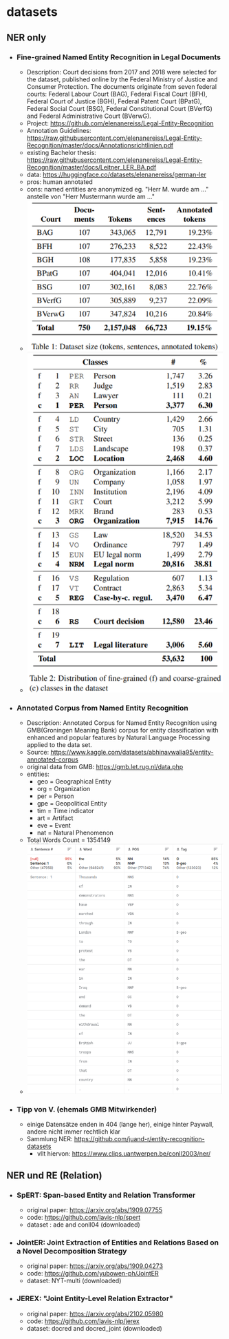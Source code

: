 # datasets

## NER only
* ### Fine-grained Named Entity Recognition in Legal Documents
    * Description: Court decisions from 2017 and 2018 were selected for the dataset, published online by the Federal Ministry of Justice and Consumer Protection. The documents originate from seven federal courts: Federal Labour Court (BAG), Federal Fiscal Court (BFH), Federal Court of Justice (BGH), Federal Patent Court (BPatG), Federal Social Court (BSG), Federal Constitutional Court (BVerfG) and Federal Administrative Court (BVerwG).
    * Project: https://github.com/elenanereiss/Legal-Entity-Recognition
    * Annotation Guidelines: https://raw.githubusercontent.com/elenanereiss/Legal-Entity-Recognition/master/docs/Annotationsrichtlinien.pdf
    * existing Bachelor thesis: https://raw.githubusercontent.com/elenanereiss/Legal-Entity-Recognition/master/docs/Leitner_LER_BA.pdf
    * data: https://huggingface.co/datasets/elenanereiss/german-ler
    * pros: human annotated
    * cons: named entities are anonymized eg. "Herr M. wurde am ..." anstelle von "Herr Mustermann wurde am ..."
    * ![size](pic/Size.png)
    * ![distribution](pic/Distribution.png)

* ### Annotated Corpus from Named Entity Recognition
    * Description: Annotated Corpus for Named Entity Recognition using GMB(Groningen Meaning Bank) corpus for entity classification with enhanced and popular features by Natural Language Processing applied to the data set.
    * Source: https://www.kaggle.com/datasets/abhinavwalia95/entity-annotated-corpus
    * original data from GMB: https://gmb.let.rug.nl/data.php
    * entities:
        * geo = Geographical Entity
        * org = Organization
        * per = Person
        * gpe = Geopolitical Entity
        * tim = Time indicator
        * art = Artifact
        * eve = Event
        * nat = Natural Phenomenon
    * Total Words Count = 1354149
    * ![data](pic/kaggleGMB.png)

* ### Tipp von V. (ehemals GMB Mitwirkender)
    * einige Datensätze enden in 404 (lange her), einige hinter Paywall, andere nicht immer rechtlich klar
    * Sammlung NER: https://github.com/juand-r/entity-recognition-datasets
        * vllt hiervon: https://www.clips.uantwerpen.be/conll2003/ner/

## NER und RE  (Relation)
* ### SpERT: Span-based Entity and Relation Transformer 
    * original paper: https://arxiv.org/abs/1909.07755
    * code: https://github.com/lavis-nlp/spert
    * dataset : ade and conll04 (downloaded)

* ### JointER: Joint Extraction of Entities and Relations Based on a Novel Decomposition Strategy
    * original paper: https://arxiv.org/abs/1909.04273
    * code: https://github.com/yubowen-ph/JointER
    * dataset: NYT-multi (downloaded)

* ### JEREX: "Joint Entity-Level Relation Extractor"
    * original paper: https://arxiv.org/abs/2102.05980
    * code: https://github.com/lavis-nlp/jerex
    * dataset: docred and docred_joint (downloaded)
